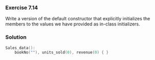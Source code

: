 ### Exercise 7.14

Write a version of the default constructor that explicitly initializes the
members to the values we have provided as in-class initializers.

### Solution

```cpp
Sales_data():
    bookNo(""), units_sold(0), revenue(0) { }
```
